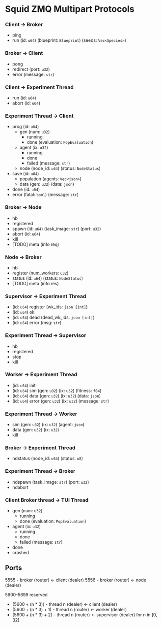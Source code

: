 # Squid ZMQ Multipart Protocols

### Client -> Broker

- ping
- run (id: `u64`) (blueprint: `Blueprint`) (seeds: `Vec<Species>`)

### Broker -> Client

- pong
- redirect (port: `u32`)
- error (message: `str`)

### Client -> Experiment Thread

- run (id: `u64`)
- abort (id: `u64`)

### Experiment Thread -> Client

- prog (id: `u64`)
  - gen (num: `u32`)
    - running
    - done (evaluation: `PopEvaluation`)
  - agent (ix: `u32`)
    - running
    - done
    - failed (message: `str`)
  - node (node_id: `u64`) (status: `NodeStatus`)
- save (id: `u64`)
  - population (agents: `Vec<json>`)
  - data (gen: `u32`) (data: `json`)
- done (id: `u64`)
- error (fatal: `bool`) (message: `str`)

### Broker -> Node

- hb
- registered
- spawn (id: `u64`) (task_image: `str`) (port: `u32`)
- abort (id: `u64`)
- kill
- [TODO] meta (info req)

### Node -> Broker

- hb
- register (num_workers: `u32`)
- status (id: `u64`) (status: `NodeStatus`)
- [TODO] meta (info res)

### Supervisor -> Experiment Thread

- (id: `u64`) register (wk_ids: `json [int]`)
- (id: `u64`) ok
- (id: `u64`) dead (dead_wk_ids: `json [int]`)
- (id: `u64`) error (msg: `str`)

### Experiment Thread -> Supervisor

- hb
- registered
- stop
- kill

### Worker -> Experiment Thread

- (id: `u64`) init
- (id: `u64`) sim (gen: `u32`) (ix: `u32`) (fitness: `f64`)
- (id: `u64`) data (gen: `u32`) (ix: `u32`) (data: `json`)
- (id: `u64`) error (gen: `u32`) (ix: `u32`) (message: `str`)

### Experiment Thread -> Worker

- sim (gen: `u32`) (ix: `u32`) (agent: `json`)
- data (gen: `u32`) (ix: `u32`)
- kill

### Broker -> Experiment Thread

- ndstatus (node_id: `u64`) (status: `u8`)

### Experiment Thread -> Broker

- ndspawn (task_image: `str`) (port: `u32`)
- ndabort

### Client Broker thread -> TUI Thread

- gen (num: `u32`)
  - running
  - done (evaluation: `PopEvaluation`)
- agent (ix: `u32`)
  - running
  - done
  - failed (message: `str`)
- done
- crashed

## Ports

5555 - broker (router) <- client (dealer)
5556 - broker (router) <- node (dealer)

5600-5699 reserved
- (5600 + (n * 3)) - thread n (dealer) <- client (dealer)
- (5600 + (n * 3) + 1) - thread n (router) <- worker (dealer)
- (5600 + (n * 3) + 2) - thread n (router) <- supervisor (dealer)
for n in [0, 32]
